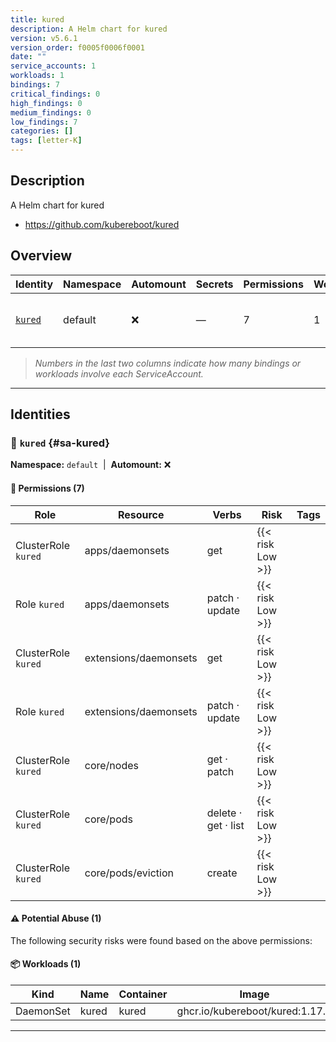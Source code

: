 ```yaml
---
title: kured
description: A Helm chart for kured
version: v5.6.1
version_order: f0005f0006f0001
date: ""
service_accounts: 1
workloads: 1
bindings: 7
critical_findings: 0
high_findings: 0
medium_findings: 0
low_findings: 7
categories: []
tags: [letter-K]
---
```


## Description

A Helm chart for kured

- https://github.com/kubereboot/kured

## Overview

| Identity             | Namespace | Automount | Secrets | Permissions | Workloads | Risk               |
| -------------------- | --------- | --------- | ------- | ----------- | --------- | ------------------ |
| [`kured`](#sa-kured) | default   | ❌        | —       | 7           | 1         | {{< risk "Low" >}} |

> _Numbers in the last two columns indicate how many bindings or workloads involve each ServiceAccount._

---

## Identities

### 🤖 `kured` {#sa-kured}

**Namespace:** `default`  |  **Automount:** ❌

#### 🔑 Permissions (7)

| Role                | Resource              | Verbs               | Risk             | Tags |
| ------------------- | --------------------- | ------------------- | ---------------- | ---- |
| ClusterRole `kured` | apps/daemonsets       | get                 | {{< risk Low >}} |      |
| Role `kured`        | apps/daemonsets       | patch · update      | {{< risk Low >}} |      |
| ClusterRole `kured` | extensions/daemonsets | get                 | {{< risk Low >}} |      |
| Role `kured`        | extensions/daemonsets | patch · update      | {{< risk Low >}} |      |
| ClusterRole `kured` | core/nodes            | get · patch         | {{< risk Low >}} |      |
| ClusterRole `kured` | core/pods             | delete · get · list | {{< risk Low >}} |      |
| ClusterRole `kured` | core/pods/eviction    | create              | {{< risk Low >}} |      |

#### ⚠️ Potential Abuse (1)

The following security risks were found based on the above permissions:

#### 📦 Workloads (1)

| Kind      | Name  | Container | Image                           |
| --------- | ----- | --------- | ------------------------------- |
| DaemonSet | kured | kured     | ghcr.io/kubereboot/kured:1.17.1 |

---
